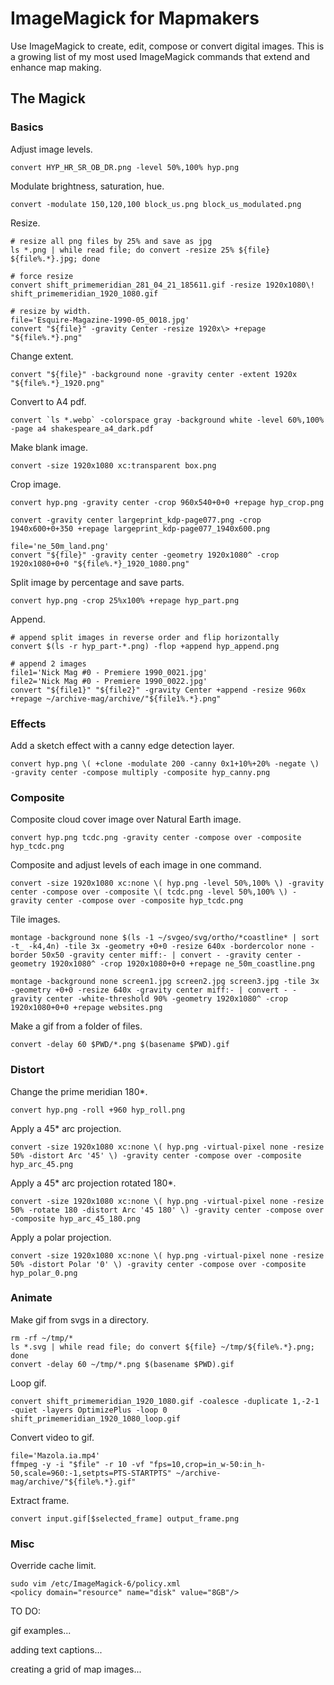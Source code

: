 # ImageMagick for Mapmakers

Use ImageMagick to create, edit, compose or convert digital images. This is a growing list of my most used ImageMagick commands that extend and enhance map making.

## The Magick

### Basics

Adjust image levels.  
```shell
convert HYP_HR_SR_OB_DR.png -level 50%,100% hyp.png
```

Modulate brightness, saturation, hue.  
```shell
convert -modulate 150,120,100 block_us.png block_us_modulated.png
```

Resize.  
```shell
# resize all png files by 25% and save as jpg
ls *.png | while read file; do convert -resize 25% ${file} ${file%.*}.jpg; done

# force resize
convert shift_primemeridian_281_04_21_185611.gif -resize 1920x1080\! shift_primemeridian_1920_1080.gif

# resize by width.  
file='Esquire-Magazine-1990-05_0018.jpg'
convert "${file}" -gravity Center -resize 1920x\> +repage "${file%.*}.png"
```

Change extent.  
```shell
convert "${file}" -background none -gravity center -extent 1920x "${file%.*}_1920.png"
```

Convert to A4 pdf.  
```shell
convert `ls *.webp` -colorspace gray -background white -level 60%,100% -page a4 shakespeare_a4_dark.pdf
```

Make blank image.  
```shell
convert -size 1920x1080 xc:transparent box.png
```

Crop image.  
```shell
convert hyp.png -gravity center -crop 960x540+0+0 +repage hyp_crop.png

convert -gravity center largeprint_kdp-page077.png -crop 1940x600+0+350 +repage largeprint_kdp-page077_1940x600.png

file='ne_50m_land.png'
convert "${file}" -gravity center -geometry 1920x1080^ -crop 1920x1080+0+0 "${file%.*}_1920_1080.png"
```

Split image by percentage and save parts.  
```shell
convert hyp.png -crop 25%x100% +repage hyp_part.png
```

Append.  
```shell
# append split images in reverse order and flip horizontally
convert $(ls -r hyp_part-*.png) -flop +append hyp_append.png

# append 2 images
file1='Nick Mag #0 - Premiere 1990_0021.jpg'
file2='Nick Mag #0 - Premiere 1990_0022.jpg'
convert "${file1}" "${file2}" -gravity Center +append -resize 960x +repage ~/archive-mag/archive/"${file1%.*}.png"
```



### Effects

Add a sketch effect with a canny edge detection layer.  
```shell
convert hyp.png \( +clone -modulate 200 -canny 0x1+10%+20% -negate \) -gravity center -compose multiply -composite hyp_canny.png
```

### Composite

Composite cloud cover image over Natural Earth image.  
```shell
convert hyp.png tcdc.png -gravity center -compose over -composite hyp_tcdc.png
```

Composite and adjust levels of each image in one command.  
```shell
convert -size 1920x1080 xc:none \( hyp.png -level 50%,100% \) -gravity center -compose over -composite \( tcdc.png -level 50%,100% \) -gravity center -compose over -composite hyp_tcdc.png
```

Tile images.  
```shell
montage -background none $(ls -1 ~/svgeo/svg/ortho/*coastline* | sort -t_ -k4,4n) -tile 3x -geometry +0+0 -resize 640x -bordercolor none -border 50x50 -gravity center miff:- | convert - -gravity center -geometry 1920x1080^ -crop 1920x1080+0+0 +repage ne_50m_coastline.png

montage -background none screen1.jpg screen2.jpg screen3.jpg -tile 3x -geometry +0+0 -resize 640x -gravity center miff:- | convert - -gravity center -white-threshold 90% -geometry 1920x1080^ -crop 1920x1080+0+0 +repage websites.png
```

Make a gif from a folder of files.  
```shell
convert -delay 60 $PWD/*.png $(basename $PWD).gif
```

### Distort

Change the prime meridian 180*.  
```shell
convert hyp.png -roll +960 hyp_roll.png
```

Apply a 45* arc projection.  
```shell
convert -size 1920x1080 xc:none \( hyp.png -virtual-pixel none -resize 50% -distort Arc '45' \) -gravity center -compose over -composite hyp_arc_45.png
```

Apply a 45* arc projection rotated 180*.  
```shell
convert -size 1920x1080 xc:none \( hyp.png -virtual-pixel none -resize 50% -rotate 180 -distort Arc '45 180' \) -gravity center -compose over -composite hyp_arc_45_180.png
```

Apply a polar projection.  
```shell
convert -size 1920x1080 xc:none \( hyp.png -virtual-pixel none -resize 50% -distort Polar '0' \) -gravity center -compose over -composite hyp_polar_0.png
```

### Animate

Make gif from svgs in a directory.  
```shell
rm -rf ~/tmp/*
ls *.svg | while read file; do convert ${file} ~/tmp/${file%.*}.png; done
convert -delay 60 ~/tmp/*.png $(basename $PWD).gif
```

Loop gif.  
```shell
convert shift_primemeridian_1920_1080.gif -coalesce -duplicate 1,-2-1 -quiet -layers OptimizePlus -loop 0 shift_primemeridian_1920_1080_loop.gif
```

Convert video to gif.  
```shell
file='Mazola.ia.mp4'
ffmpeg -y -i "$file" -r 10 -vf "fps=10,crop=in_w-50:in_h-50,scale=960:-1,setpts=PTS-STARTPTS" ~/archive-mag/archive/"${file%.*}.gif"
```

Extract frame.  
```shell
convert input.gif[$selected_frame] output_frame.png
```

### Misc

Override cache limit.  
```shell
sudo vim /etc/ImageMagick-6/policy.xml
<policy domain="resource" name="disk" value="8GB"/>
```

TO DO:

gif examples...

adding text captions...

creating a grid of map images...
